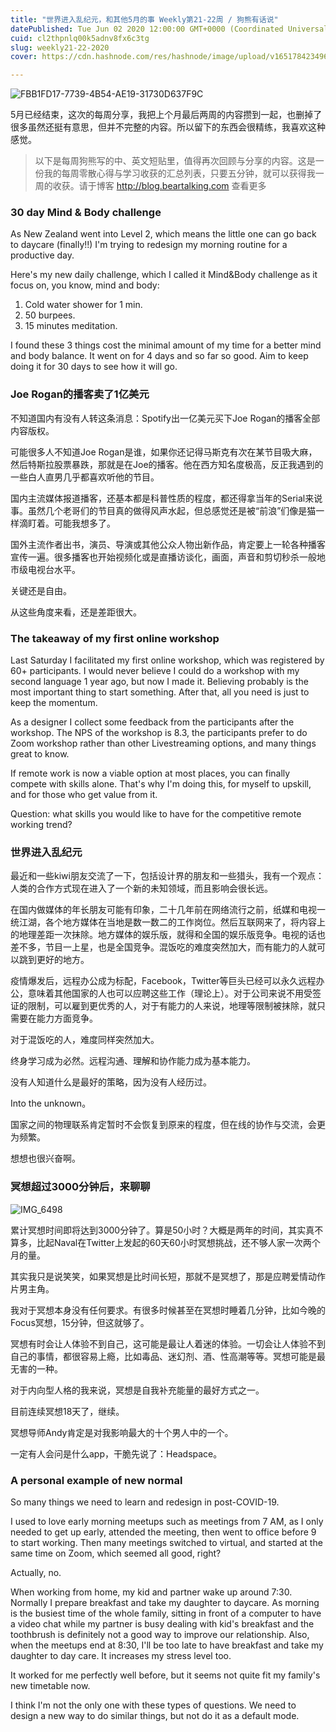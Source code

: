 ```yaml
---
title: "世界进入乱纪元，和其他5月的事 Weekly第21-22周 / 狗熊有话说"
datePublished: Tue Jun 02 2020 12:00:00 GMT+0000 (Coordinated Universal Time)
cuid: cl2thpnlq00k5adnv8fx6c3tg
slug: weekly21-22-2020
cover: https://cdn.hashnode.com/res/hashnode/image/upload/v1651784234961/-3s0kuxIK.jpg

---
```


![FBB1FD17-7739-4B54-AE19-31730D637F9C](https://i.imgur.com/yFRbEYD.jpg)


5月已经结束，这次的每周分享，我把上个月最后两周的内容攒到一起，也删掉了很多虽然还挺有意思，但并不完整的内容。所以留下的东西会很精练，我喜欢这种感觉。

> 以下是每周狗熊写的中、英文短贴里，值得再次回顾与分享的内容。这是一份我的每周零散心得与学习收获的汇总列表，只要五分钟，就可以获得我一周的收获。请于博客 http://blog.beartalking.com 查看更多

### 30 day Mind & Body challenge

As New Zealand went into Level 2, which means the little one can go back to daycare (finally!!) I'm trying to redesign my morning routine for a productive day. 

Here's my new daily challenge, which I called it Mind&Body challenge as it focus on, you know, mind and body:

1. Cold water shower for 1 min. 
2. 50 burpees. 
3. 15 minutes meditation. 

I found these 3 things cost the minimal amount of my time for a better mind and body balance. It went on for 4 days and so far so good. Aim to keep doing it for 30 days to see how it will go. 

### Joe Rogan的播客卖了1亿美元

不知道国内有没有人转这条消息：Spotify出一亿美元买下Joe Rogan的播客全部内容版权。

可能很多人不知道Joe Rogan是谁，如果你还记得马斯克有次在某节目吸大麻，然后特斯拉股票暴跌，那就是在Joe的播客。他在西方知名度极高，反正我遇到的一些白人直男几乎都喜欢听他的节目。

国内主流媒体报道播客，还基本都是科普性质的程度，都还得拿当年的Serial来说事。虽然几个老哥们的节目真的做得风声水起，但总感觉还是被“前浪”们像是猫一样滴盯着。可能我想多了。

国外主流作者出书，演员、导演或其他公众人物出新作品，肯定要上一轮各种播客宣传一遍。很多播客也开始视频化或是直播访谈化，画面，声音和剪切秒杀一般地市级电视台水平。

关键还是自由。

从这些角度来看，还是差距很大。

### The takeaway of my first online workshop

Last Saturday I facilitated my first online workshop, which was registered by 60+ participants. I would never believe I could do a workshop with my second language 1 year ago, but now I made it. Believing probably is the most important thing to start something. After that, all you need is just to keep the momentum.

As a designer I collect some feedback from the participants after the workshop. The NPS of the workshop is 8.3, the participants prefer to do Zoom workshop rather than other Livestreaming options, and many things great to know.

If remote work is now a viable option at most places, you can finally compete with skills alone. That's why I'm doing this, for myself to upskill, and for those who get value from it.

Question: what skills you would like to have for the competitive remote working trend?

### 世界进入乱纪元

最近和一些kiwi朋友交流了一下，包括设计界的朋友和一些猎头，我有一个观点：人类的合作方式现在进入了一个新的未知领域，而且影响会很长远。

在国内做媒体的年长朋友可能有印象，二十几年前在网络流行之前，纸媒和电视一统江湖，各个地方媒体在当地是数一数二的工作岗位。然后互联网来了，将内容上的地理差距一次抹除。地方媒体的娱乐版，就得和全国的娱乐版竞争。电视的话也差不多，节目一上星，也是全国竞争。混饭吃的难度突然加大，而有能力的人就可以跳到更好的地方。

疫情爆发后，远程办公成为标配，Facebook，Twitter等巨头已经可以永久远程办公，意味着其他国家的人也可以应聘这些工作（理论上）。对于公司来说不用受签证的限制，可以雇到更优秀的人，对于有能力的人来说，地理等限制被抹除，就只需要在能力方面竞争。

对于混饭吃的人，难度同样突然加大。

终身学习成为必然。远程沟通、理解和协作能力成为基本能力。

没有人知道什么是最好的策略，因为没有人经历过。

Into the unknown。

国家之间的物理联系肯定暂时不会恢复到原来的程度，但在线的协作与交流，会更为频繁。

想想也很兴奋啊。

### 冥想超过3000分钟后，来聊聊

![IMG_6498](https://i.imgur.com/yvPHTla.jpg)

累计冥想时间即将达到3000分钟了。算是50小时？大概是两年的时间，其实真不算多，比起Naval在Twitter上发起的60天60小时冥想挑战，还不够人家一次两个月的量。

其实我只是说笑笑，如果冥想是比时间长短，那就不是冥想了，那是应聘爱情动作片男主角。

我对于冥想本身没有任何要求。有很多时候甚至在冥想时睡着几分钟，比如今晚的Focus冥想，15分钟，但这就够了。

冥想有时会让人体验不到自己，这可能是最让人着迷的体验。一切会让人体验不到自己的事情，都很容易上瘾，比如毒品、迷幻剂、酒、性高潮等等。冥想可能是最无害的一种。

对于内向型人格的我来说，冥想是自我补充能量的最好方式之一。

目前连续冥想18天了，继续。

冥想导师Andy肯定是对我影响最大的十个男人中的一个。

一定有人会问是什么app，干脆先说了：Headspace。

### A personal example of new normal 

So many things we need to learn and redesign in post-COVID-19.  

I used to love early morning meetups such as meetings from 7 AM, as I only needed to get up early, attended the meeting, then went to office before 9 to start working. Then many meetings switched to virtual, and started at the same time on Zoom, which seemed all good, right?

Actually, no.

When working from home, my kid and partner wake up around 7:30. Normally I prepare breakfast and take my daughter to daycare. As morning is the busiest time of the whole family, sitting in front of a computer to have a video chat while my partner is busy dealing with kid's breakfast and the toothbrush is definitely not a good way to improve our relationship. Also, when the meetups end at 8:30, I'll be too late to have breakfast and take my daughter to day care. It increases my stress level too.

It worked for me perfectly well before, but it seems not quite fit my family's new timetable now.

I think I'm not the only one with these types of questions. We need to design a new way to do similar things, but not do it as a default mode.